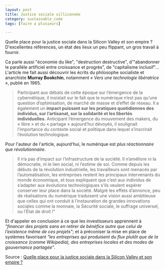 ```yaml
---
layout: post
title: Justice sociale silliconnée
category: sustainable_code
tags: [faire a plusieurs]

---
```


Quelle place pour la justice sociale dans la Silicon Valley et son empire ? D'excellentes références, un état des lieux un peu flippant, un gros travail à fournir.

<!--more-->

Ca parle aussi "économie du like", "destruction destructive", d'"abandonner le parallèle artificiel entre croissance et progrès", de "capitalisme inclusif"... L'article me fait aussi découvrir les écrits du philosophe socialiste et anarchiste **Murray Bookchin**, notamment *« Vers une technologie libératrice »*, publié en 1965.

> Participant aux débats de cette époque sur l’émergence de la cybernétique, il insistait sur le fait que le numérique n’est pas qu’une question d’optimisation, de marché de masse et d’effet de réseau. Il a également un **impact puissant sur les pratiques quotidiennes des individus, sur l’artisanat, sur la solidarité et les libertés individuelles**. Anticipant l’émergence du mouvement des makers, du « libre » et du « partage » aujourd’hui dévoyés, il soulignait l’importance du contexte social et politique dans lequel s’inscrirait l’évolution technologique.

Pour l'auteur de l'article, aujourd'hui, le numérique est *plus réactionnaire que révolutionnaire*.

> Il n’a pas d’impact sur l’infrastructure de la société. Il n’améliore ni la démocratie, ni le lien social, ni l’estime de soi. Comme depuis les débuts de la révolution industrielle, les travailleurs sont menacés par l’automatisation, les entreprises restent les principaux intervenants du monde économique, et tous expliquent que c’est aux individus de s’adapter aux évolutions technologiques s’ils veulent espérer conserver leur place dans la société. Malgré les effets d’annonce, peu de réalisations du numérique traduisent une vision aussi ambitieuse que celles qui ont conduit à l’instauration de grandes innovations sociales comme la monnaie, la Sécurité sociale, le suffrage universel, ou l’État de droit !"  

Et d'appeler en conclusion à ce que les investisseurs apprennent à *"financer des projets sans en retirer de bénéfice autre que celui de l’existence même de ces projets"*; et à préconiser la mise en place de systèmes favorisant *"les entreprises qui produisent du flux plutôt que de la croissance (comme Wikipedia), des entreprises locales et des modes de gouvernance partagée"*.


Source : [Quelle place pour la justice sociale dans la Silicon Valley et son empire ?][source]

[source]: http://www.soufron.com/quelle-place-pour-la-justice-sociale-dans-la-silicon-valley-et-son-empire/
